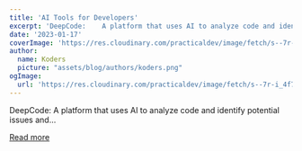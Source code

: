 ```yaml
---
title: 'AI Tools for Developers'
excerpt: 'DeepCode:    A platform that uses AI to analyze code and identify potential issues and...'
date: '2023-01-17'
coverImage: 'https://res.cloudinary.com/practicaldev/image/fetch/s--7r-i_4f7--/c_imagga_scale,f_auto,fl_progressive,h_420,q_auto,w_1000/https://dev-to-uploads.s3.amazonaws.com/uploads/articles/gcpejkcaun3bxo4eyn6c.jpeg'
author:
  name: Koders
  picture: "assets/blog/authors/koders.png"
ogImage:
  url: 'https://res.cloudinary.com/practicaldev/image/fetch/s--7r-i_4f7--/c_imagga_scale,f_auto,fl_progressive,h_420,q_auto,w_1000/https://dev-to-uploads.s3.amazonaws.com/uploads/articles/gcpejkcaun3bxo4eyn6c.jpeg'
---
```


DeepCode:    A platform that uses AI to analyze code and identify potential issues and...

[Read more](https://dev.to/rahul3002/ai-tools-for-developers-g79)
